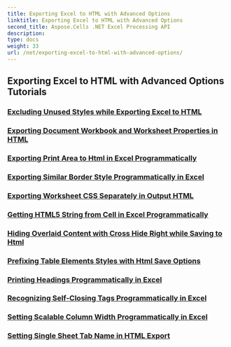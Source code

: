 ```yaml
---
title: Exporting Excel to HTML with Advanced Options
linktitle: Exporting Excel to HTML with Advanced Options
second_title: Aspose.Cells .NET Excel Processing API
description: 
type: docs
weight: 33
url: /net/exporting-excel-to-html-with-advanced-options/
---
```


## Exporting Excel to HTML with Advanced Options Tutorials
### [Excluding Unused Styles while Exporting Excel to HTML](./excluding-unused-styles/)
### [Exporting Document Workbook and Worksheet Properties in HTML](./exporting-document-workbook-and-worksheet-properties/)
### [Exporting Print Area to Html in Excel Programmatically](./exporting-print-area/)
### [Exporting Similar Border Style Programmatically in Excel](./exporting-similar-border-style/)
### [Exporting Worksheet CSS Separately in Output HTML](./exporting-worksheet-css-separately/)
### [Getting HTML5 String from Cell in Excel Programmatically](./getting-html5-string-from-cell/)
### [Hiding Overlaid Content with Cross Hide Right while Saving to Html](./hiding-overlaid-content-with-cross-hide-right/)
### [Prefixing Table Elements Styles with Html Save Options](./prefixing-table-elements-styles/)
### [Printing Headings Programmatically in Excel](./printing-headings/)
### [Recognizing Self-Closing Tags Programmatically in Excel](./recognizing-self-closing-tags/)
### [Setting Scalable Column Width Programmatically in Excel](./setting-scalable-column-width/)
### [Setting Single Sheet Tab Name in HTML Export](./setting-single-sheet-tab-name/)